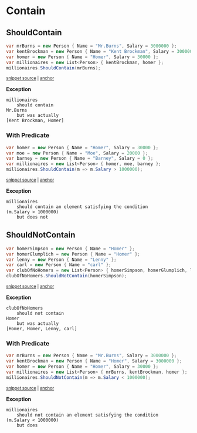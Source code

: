 # Contain


## ShouldContain

<!-- snippet: EnumerableShouldContainExamples.ShouldContain.codeSample.approved.cs -->
<a id='snippet-EnumerableShouldContainExamples.ShouldContain.codeSample.approved.cs'></a>
```cs
var mrBurns = new Person { Name = "Mr.Burns", Salary = 3000000 };
var kentBrockman = new Person { Name = "Kent Brockman", Salary = 3000000 };
var homer = new Person { Name = "Homer", Salary = 30000 };
var millionaires = new List<Person> { kentBrockman, homer };
millionaires.ShouldContain(mrBurns);
```
<sup><a href='/src/DocumentationExamples/CodeExamples/EnumerableShouldContainExamples.ShouldContain.codeSample.approved.cs#L1-L5' title='File snippet `EnumerableShouldContainExamples.ShouldContain.codeSample.approved.cs` was extracted from'>snippet source</a> | <a href='#snippet-EnumerableShouldContainExamples.ShouldContain.codeSample.approved.cs' title='Navigate to start of snippet `EnumerableShouldContainExamples.ShouldContain.codeSample.approved.cs`'>anchor</a></sup>
<!-- endSnippet -->

**Exception**

<!-- include: EnumerableShouldContainExamples.ShouldContain.exceptionText.approved.txt -->
```
millionaires
    should contain
Mr.Burns
    but was actually
[Kent Brockman, Homer]
```
<!-- endInclude -->


### With Predicate

<!-- snippet: EnumerableShouldContainExamples.ShouldContain_Predicate.codeSample.approved.cs -->
<a id='snippet-EnumerableShouldContainExamples.ShouldContain_Predicate.codeSample.approved.cs'></a>
```cs
var homer = new Person { Name = "Homer", Salary = 30000 };
var moe = new Person { Name = "Moe", Salary = 20000 };
var barney = new Person { Name = "Barney", Salary = 0 };
var millionaires = new List<Person> { homer, moe, barney };
millionaires.ShouldContain(m => m.Salary > 1000000);
```
<sup><a href='/src/DocumentationExamples/CodeExamples/EnumerableShouldContainExamples.ShouldContain_Predicate.codeSample.approved.cs#L1-L5' title='File snippet `EnumerableShouldContainExamples.ShouldContain_Predicate.codeSample.approved.cs` was extracted from'>snippet source</a> | <a href='#snippet-EnumerableShouldContainExamples.ShouldContain_Predicate.codeSample.approved.cs' title='Navigate to start of snippet `EnumerableShouldContainExamples.ShouldContain_Predicate.codeSample.approved.cs`'>anchor</a></sup>
<!-- endSnippet -->

**Exception**

<!-- include: EnumerableShouldContainExamples.ShouldContain_Predicate.exceptionText.approved.txt -->
```
millionaires
    should contain an element satisfying the condition
(m.Salary > 1000000)
    but does not
```
<!-- endInclude -->


## ShouldNotContain

<!-- snippet: EnumerableShouldNotContainExamples.ShouldNotContain.codeSample.approved.cs -->
<a id='snippet-EnumerableShouldNotContainExamples.ShouldNotContain.codeSample.approved.cs'></a>
```cs
var homerSimpson = new Person { Name = "Homer" };
var homerGlumplich = new Person { Name = "Homer" };
var lenny = new Person { Name = "Lenny" };
var carl = new Person { Name = "carl" };
var clubOfNoHomers = new List<Person> { homerSimpson, homerGlumplich, lenny, carl };
clubOfNoHomers.ShouldNotContain(homerSimpson);
```
<sup><a href='/src/DocumentationExamples/CodeExamples/EnumerableShouldNotContainExamples.ShouldNotContain.codeSample.approved.cs#L1-L6' title='File snippet `EnumerableShouldNotContainExamples.ShouldNotContain.codeSample.approved.cs` was extracted from'>snippet source</a> | <a href='#snippet-EnumerableShouldNotContainExamples.ShouldNotContain.codeSample.approved.cs' title='Navigate to start of snippet `EnumerableShouldNotContainExamples.ShouldNotContain.codeSample.approved.cs`'>anchor</a></sup>
<!-- endSnippet -->

**Exception**

<!-- include: EnumerableShouldNotContainExamples.ShouldNotContain.exceptionText.approved.txt -->
```
clubOfNoHomers
    should not contain
Homer
    but was actually
[Homer, Homer, Lenny, carl]
```
<!-- endInclude -->


### With Predicate

<!-- snippet: EnumerableShouldNotContainExamples.ShouldNotContain_Predicate.codeSample.approved.cs -->
<a id='snippet-EnumerableShouldNotContainExamples.ShouldNotContain_Predicate.codeSample.approved.cs'></a>
```cs
var mrBurns = new Person { Name = "Mr.Burns", Salary = 3000000 };
var kentBrockman = new Person { Name = "Homer", Salary = 3000000 };
var homer = new Person { Name = "Homer", Salary = 30000 };
var millionaires = new List<Person> { mrBurns, kentBrockman, homer };
millionaires.ShouldNotContain(m => m.Salary < 1000000);
```
<sup><a href='/src/DocumentationExamples/CodeExamples/EnumerableShouldNotContainExamples.ShouldNotContain_Predicate.codeSample.approved.cs#L1-L5' title='File snippet `EnumerableShouldNotContainExamples.ShouldNotContain_Predicate.codeSample.approved.cs` was extracted from'>snippet source</a> | <a href='#snippet-EnumerableShouldNotContainExamples.ShouldNotContain_Predicate.codeSample.approved.cs' title='Navigate to start of snippet `EnumerableShouldNotContainExamples.ShouldNotContain_Predicate.codeSample.approved.cs`'>anchor</a></sup>
<!-- endSnippet -->

**Exception**

<!-- include: EnumerableShouldNotContainExamples.ShouldNotContain_Predicate.exceptionText.approved.txt -->
```
millionaires
    should not contain an element satisfying the condition
(m.Salary < 1000000)
    but does
```
<!-- endInclude -->

